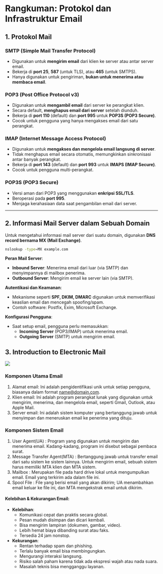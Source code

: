 # Rangkuman: Protokol dan Infrastruktur Email

## 1. Protokol Mail

### SMTP (Simple Mail Transfer Protocol)
- Digunakan untuk **mengirim email** dari klien ke server atau antar server email.
- Bekerja di **port 25**, **587** (untuk TLS), atau **465** (untuk SMTPS).
- Hanya digunakan untuk pengiriman, **bukan untuk menerima atau membaca email**.

### POP3 (Post Office Protocol v3)
- Digunakan untuk **mengambil email** dari server ke perangkat klien.
- Secara default, **menghapus email dari server** setelah diunduh.
- Bekerja di **port 110** (default) dan **port 995** untuk **POP3S (POP3 Secure)**.
- Cocok untuk pengguna yang hanya mengakses email dari satu perangkat.

### IMAP (Internet Message Access Protocol)
- Digunakan untuk **mengakses dan mengelola email langsung di server**.
- Tidak menghapus email secara otomatis, memungkinkan sinkronisasi antar banyak perangkat.
- Bekerja di **port 143** (default) dan **port 993** untuk **IMAPS (IMAP Secure)**.
- Cocok untuk pengguna multi-perangkat.

### POP3S (POP3 Secure)
- Versi aman dari POP3 yang menggunakan **enkripsi SSL/TLS**.
- Beroperasi pada **port 995**.
- Menjaga kerahasiaan data saat pengambilan email dari server.

---

## 2. Informasi Mail Server dalam Sebuah Domain

Untuk mengetahui informasi mail server dari suatu domain, digunakan **DNS record bernama MX (Mail Exchange)**.

```bash
nslookup -type=MX example.com
```

**Peran Mail Server**:  
  - **Inbound Server**: Menerima email dari luar (via SMTP) dan menyimpannya di mailbox penerima.  
  - **Outbound Server**: Mengirim email ke server lain (via SMTP).  

**Autentikasi dan Keamanan**:  
  - Mekanisme seperti **SPF, DKIM, DMARC** digunakan untuk memverifikasi keaslian email dan mencegah spoofing/spam.  
  - Contoh software: Postfix, Exim, Microsoft Exchange.  

**Konfigurasi Pengguna**:  
  - Saat setup email, pengguna perlu memasukkan:  
    - **Incoming Server** (POP3/IMAP) untuk menerima email.  
    - **Outgoing Server** (SMTP) untuk mengirim email.

## 3. Introduction to Electronic Mail
![](https://media.geeksforgeeks.org/wp-content/uploads/20200731122504/Email1.png)

### Komponen Utama Email
1. Alamat email: Ini adalah pengidentifikasi unik untuk setiap pengguna, biasanya dalam format name@domain.com.
2. Klien email: Ini adalah program perangkat lunak yang digunakan untuk mengirim, menerima, dan mengelola email, seperti Gmail, Outlook, atau Apple Mail.
3. Server email: Ini adalah sistem komputer yang bertanggung jawab untuk menyimpan dan meneruskan email ke penerima yang dituju.

### Komponen Sistem Email
1. User Agent(UA) : Program yang digunakan untuk mengirim dan menerima email. Kadang-kadang, program ini disebut sebagai pembaca surat.
2. Message Transfer Agent(MTA) : Bertanggung jawab untuk transfer email dari satu sistem ke sistem lainnya. Untuk mengirim email, sebuah sistem harus memiliki MTA klien dan MTA sistem.
3. Mailbox : Merupakan file pada hard drive lokal untuk mengumpulkan email. Email yang terkirim ada dalam file ini.
4. Spool File : File yang berisi email yang akan dikirim; UA menambahkan email keluar ke file ini, dan MTA mengekstrak email untuk dikirim.

#### Kelebihan & Kekurangan Email:  
- **Kelebihan**:  
  - Komunikasi cepat dan praktis secara global.
  - Pesan mudah disimpan dan dicari kembali.
  - Bisa mengirim lampiran (dokumen, gambar, video).
  - Lebih hemat biaya dibanding surat atau faks.
  - Tersedia 24 jam nonstop.  
- **Kekurangan**:  
  - Rentan terhadap spam dan phishing.
  - Terlalu banyak email bisa membingungkan.
  - Mengurangi interaksi langsung.
  - Risiko salah paham karena tidak ada ekspresi wajah atau nada suara.
  - Masalah teknis bisa mengganggu layanan.




